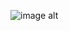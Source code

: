 ![image alt](![image](https://github.com/user-attachments/assets/44212090-80fa-4658-a4d2-2690c848d7a8)
)
